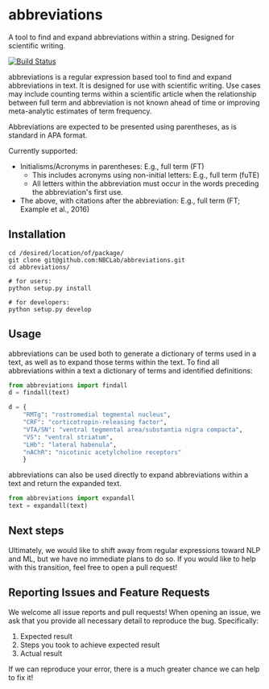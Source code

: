 # abbreviations

A tool to find and expand abbreviations within a string. Designed for scientific writing.

[![Build Status](https://travis-ci.com/emdupre/abbreviations.svg?token=DqydGcufv4xDUqpFRaEx&branch=master)](https://travis-ci.com/emdupre/abbreviations)

abbreviations is a regular expression based tool to find and expand abbreviations in text. It is designed for use with scientific writing.
Use cases may include counting terms within a scientific article when the relationship between full term and abbreviation is not known ahead of time or improving meta-analytic estimates of term frequency.

Abbreviations are expected to be presented using parentheses, as is standard in APA format.

Currently supported:
- Initialisms/Acronyms in parentheses: E.g., full term (FT)
  - This includes acronyms using non-initial letters: E.g., full term (fuTE)
  - All letters within the abbreviation must occur in the words preceding the abbreviation's first use.
- The above, with citations after the abbreviation: E.g., full term (FT; Example et al., 2016)


## Installation
```shell
cd /desired/location/of/package/
git clone git@github.com:NBCLab/abbreviations.git
cd abbreviations/

# for users:
python setup.py install

# for developers:
python setup.py develop
```

## Usage
abbreviations can be used both to generate a dictionary of terms used in a text, as well as to expand those terms within the text. To find all abbreviations within a text a dictionary of terms and identified definitions:
```python
from abbreviations import findall
d = findall(text)

d = {
    "RMTg": "rostromedial tegmental nucleus",
    "CRF": "corticotropin-releasing factor",
    "VTA/SN": "ventral tegmental area/substantia nigra compacta",
    "VS": "ventral striatum",
    "LHb": "lateral habenula",
    "nAChR": "nicotinic acetylcholine receptors"
    }
```

abbreviations can also be used directly to expand abbreviations within a text and return the expanded text.
```python
from abbreviations import expandall
text = expandall(text)
```

## Next steps
Ultimately, we would like to shift away from regular expressions toward NLP and ML, but we have no immediate plans to do so. If you would like to help with this transition, feel free to open a pull request!

## Reporting Issues and Feature Requests
We welcome all issue reports and pull requests! When opening an issue, we ask that you provide all necessary detail to reproduce the bug. Specifically:

1. Expected result
2. Steps you took to achieve expected result
3. Actual result

If we can reproduce your error, there is a much greater chance we can help to fix it!
